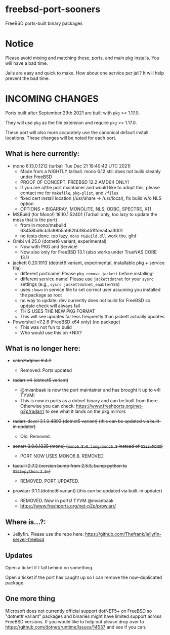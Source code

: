 # freebsd-port-sooners
FreeBSD ports-built binary packages
# Notice
Please avoid mixing and matching these, ports, and main pkg installs. You will have a bad time.

Jails are easy and quick to make. How about one service per jail? It will help prevent the bad time.

# INCOMING CHANGES
Ports built after September 29th 2021 are built with `pkg` >= 1.17.0. 

They will use `pkg` as the file extension and require `pkg` >= 1.17.0.

These port will also more accurately use the canonical default install locations. These changes will be noted for each port.

## What is here currently:
- mono 6.13.0.1212 (tarball Tue Dec 21 19:40:42 UTC 2021)
  - Made from a NIGHTLY tarball. mono 6.12 still does not build cleanly under FreeBSD
  - PROOF OF CONCEPT. FREEBSD 12.2 AMD64 ONLY!
  - If you are a/the port maintainer and would like to adopt this, please contact me for `Makefile`, `pkg-plist`, and `/files`
  - fixed cert install location (/usr/share -> /usr/local), fix build w/o NLS option
  - OPTIONS = BIGARRAY, MONOLITE, NLS, ODBC, SPECTRE, X11
- MSBuild (for Mono!) 16.10.1.52401 (Tarball only, too lazy to update the mess that is the port)
  - from in mono/msbuild 63458bd6cb3a98b5a062bb18bd51ffdea4aa3001
  - no tests done. too lazy. `mono MSBuild.dll` work tho. glhf
- Ombi v4.25.0 (dotnet6 variant, experimental)
  - Now with PKG and Service!
  - Now also only for FreeBSD 13.1 (also works under TrueNAS CORE 13.1)
- jackett 0.20.1913 (dotnet6 variant, experimental, installable pkg + service file)
  - different portname! Please `pkg remove jackett` before installing!
  - different service name! Please use `jackettdotnet` for your `sysrc` settings (e.g., `sysrc jackettdotnet_enable=YES`)
  - uses `chown` in service file to set correct user assuming you installed the package as root
  - no way to update: dev currently does not build for FreeBSD so update check will always fail
  - THIS USES THE NEW PKG FORMAT
  - This will see updates far less frequently than jackett actually updates
- Powershell v7.2.6 (FreeBSD x64 only) (no package)
  - This was not fun to build
  - Who would use this on *NIX?
## What is no longer here:
- ~~sabnzbdplus 3.4.2~~
  - Removed: Ports updated
- ~~radarr v4 (dotnet6 variant)~~
  - @mvanbaak is now the port maintainer and has brought it up to v4! TYVM!
  - This is now in ports as a dotnet binary and can be built from there. Otherwise you can check: https://www.freshports.org/net-p2p/radarr/ to see what it lands on the pkg mirrors
  
- ~~radarr-devel 3.1.0.4893 (dotnet5 variant) (this can be updated via built-in updater)~~
  - Old. Removed.

- ~~sonarr 3.0.6.1335 (mono) (`mono6.8>0:lang/mono6.8` instead of `USES=MONO`)~~
  - PORT NOW USES MONO6.8. REMOVED.
  
- ~~tautulli 2.7.2 (version bump from 2.5.5, bump python to `USES=python:3.6+`)~~
  - REMOVED. PORT UPDATED.

- ~~prowlarr 0.1.1 (dotnet6 variant) (this can be updated via built-in updater)~~
  - REMOVED. Now in ports! TYVM @mvanbaak
  - https://www.freshports.org/net-p2p/prowlarr/

## Where is...?:
- Jellyfin. Please use the repo here: https://github.com/Thefrank/jellyfin-server-freebsd

## Updates
Open a ticket if I fall behind on something. 

Open a ticket if the port has caught up so I can remove the now-duplicated package.

## One more thing
Microsoft does not currently official support dotNET5+ on FreeBSD so "dotnet# variant" packages and binaries might have limited support across FreeBSD versions.
If you would like to help out please drop over to https://github.com/dotnet/runtime/issues/14537 and see if you can.
